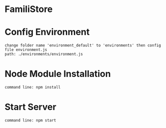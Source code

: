 # FamiliStore
# Config Environment
	change folder name 'environment_default' to 'environments' then config file environment.js
	path: ./environments/environment.js
# Node Module Installation
	command line: npm install
# Start Server
	command line: npm start

